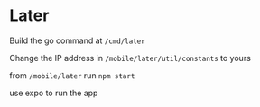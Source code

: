 # Later

Build the go command at `/cmd/later`

Change the IP address in `/mobile/later/util/constants` to yours

from `/mobile/later` run `npm start`

use expo to run the app
